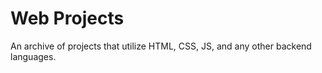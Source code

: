 # Web Projects

An archive of projects that utilize HTML, CSS, JS, and any other backend languages.
